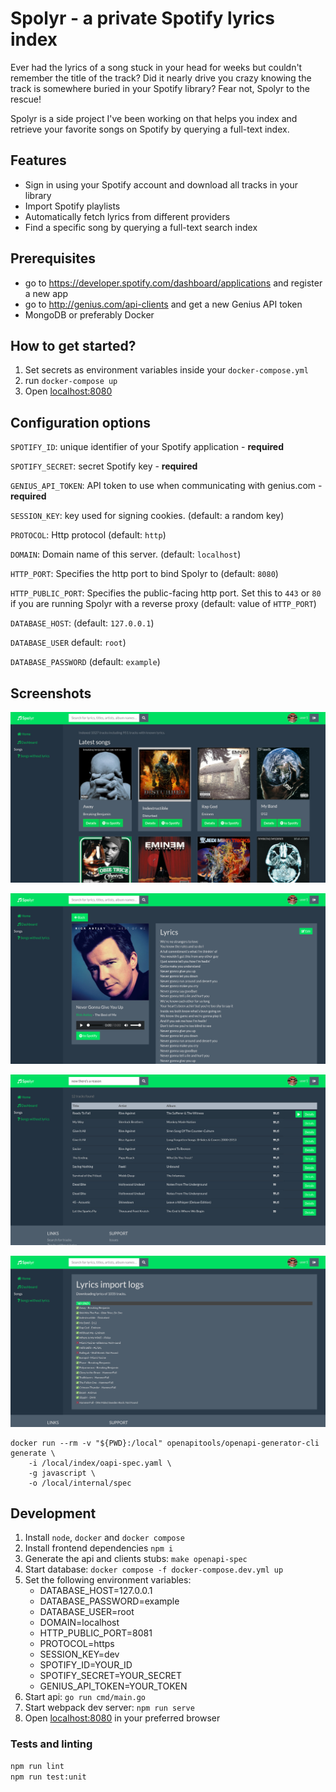 # Spolyr - a private Spotify lyrics index

Ever had the lyrics of a song stuck in your head for weeks but couldn't remember the title of the track? Did it nearly drive you crazy knowing the track is somewhere buried in your Spotify library? Fear not, Spolyr to the rescue!

Spolyr is a side project I've been working on that helps you index and retrieve your favorite songs on Spotify by querying a full-text index. 

## Features
- Sign in using your Spotify account and download all tracks in your library
- Import Spotify playlists
- Automatically fetch lyrics from different providers
- Find a specific song by querying a full-text search index

## Prerequisites
- go to https://developer.spotify.com/dashboard/applications and register a new app 
- go to http://genius.com/api-clients and get a new Genius API token
- MongoDB or preferably Docker

## How to get started? 

1. Set secrets as environment variables inside your `docker-compose.yml`
2. run `docker-compose up`
3. Open [localhost:8080](http://localhost:8080)

## Configuration options

`SPOTIFY_ID`: unique identifier of your Spotify application - **required**

`SPOTIFY_SECRET`: secret Spotify key - **required**

`GENIUS_API_TOKEN`: API token to use when communicating with genius.com - **required**

`SESSION_KEY`: key used for signing cookies. (default: a random key)

`PROTOCOL`: Http protocol (default: `http`)

`DOMAIN`: Domain name of this server. (default: `localhost`)

`HTTP_PORT`: Specifies the http port to bind Spolyr to (default: `8080`)

`HTTP_PUBLIC_PORT`: Specifies the public-facing http port. Set this to `443` or `80` if you are running Spolyr with a reverse proxy (default: value of `HTTP_PORT`)

`DATABASE_HOST`: (default: `127.0.0.1`)

`DATABASE_USER` default: `root`)

`DATABASE_PASSWORD` (default: `example`)

## Screenshots

![home page](doc/preview-1.jpg "Import and query your Spotify library.")

![track details page](doc/preview-3.jpg "View lyrics of your tracks.")

![full-text search](doc/preview-2.jpg "Search songs by lyrics, title, album name and artists")

![import of lyrics](doc/preview-4.jpg "Import lyrics from different providers")

```
docker run --rm -v "${PWD}:/local" openapitools/openapi-generator-cli generate \
    -i /local/index/oapi-spec.yaml \
    -g javascript \
    -o /local/internal/spec
```

## Development

1. Install `node`, `docker` and `docker compose`
2. Install frontend dependencies `npm i`
3. Generate the api and clients stubs: `make openapi-spec`
4. Start database: `docker compose -f docker-compose.dev.yml up`
5. Set the following environment variables:
   - DATABASE_HOST=127.0.0.1
   - DATABASE_PASSWORD=example
   - DATABASE_USER=root
   - DOMAIN=localhost
   - HTTP_PUBLIC_PORT=8081
   - PROTOCOL=https
   - SESSION_KEY=dev
   - SPOTIFY_ID=YOUR_ID
   - SPOTIFY_SECRET=YOUR_SECRET 
   - GENIUS_API_TOKEN=YOUR_TOKEN
6. Start api: `go run cmd/main.go`
7. Start webpack dev server: `npm run serve`
8. Open [localhost:8080](https://localhost:8080) in your preferred browser

### Tests and linting
```bash
npm run lint
npm run test:unit
```